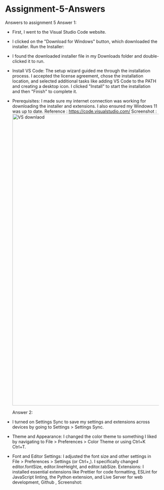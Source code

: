 # Assignment-5-Answers
Answers to assignment 5
Answer 1: 
- First, I went to the Visual Studio Code website.
- I clicked on the "Download for Windows" button, which downloaded the installer.
Run the Installer:
- I found the downloaded installer file in my Downloads folder and double-clicked it to run.
- Install VS Code:
The setup wizard guided me through the installation process. I accepted the license agreement, chose the installation location, and selected additional tasks like adding VS Code to the PATH and creating a desktop icon.
I clicked "Install" to start the installation and then "Finish" to complete it.
- Prerequisites: I made sure my internet connection was working for downloading the installer and extensions. I also ensured my Windows 11 was up to date.
  Reference : https://code.visualstudio.com/
  Screenshot : <img width="956" alt="VS downlaod" src="https://github.com/KGACCOUNTING/Assignment-5-Answers/assets/171460313/20985ad6-334a-4557-9d6d-9de03a623c6f">

  Answer 2:
- I turned on Settings Sync to save my settings and extensions across devices by going to Settings > Settings Sync.
- Theme and Appearance: I changed the color theme to something I liked by navigating to File > Preferences > Color Theme or using Ctrl+K Ctrl+T.
-  Font and Editor Settings:
I adjusted the font size and other settings in File > Preferences > Settings (or Ctrl+,). I specifically changed editor.fontSize, editor.lineHeight, and editor.tabSize.
Extensions: I installed essential extensions like Prettier for code formatting, ESLint for JavaScript linting, the Python extension, and Live Server for web development, Github ,
Screenshot:

